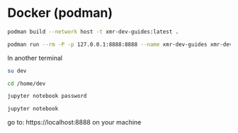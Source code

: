 # Docker (podman)


```bash
podman build --network host -t xmr-dev-guides:latest .

podman run --rm -P -p 127.0.0.1:8888:8888 --name xmr-dev-guides xmr-dev-guides:latest /bin/bash xmr-dev-guides.sh
```

In another terminal

```bash
su dev

cd /home/dev

jupyter notebook password

jupyter notebook
```

go to: https://localhost:8888 on your machine
